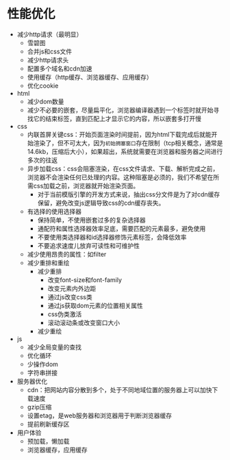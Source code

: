 # 性能优化

- 减少http请求（最明显）
  - 雪碧图
  - 合并js和css文件
  - 减少http请求头
  - 配置多个域名和cdn加速
  - 使用缓存（http缓存、浏览器缓存、应用缓存）
  - 优化cookie
- html
  - 减少dom数量
  - 减少不必要的嵌套，尽量扁平化，浏览器编译器遇到一个标签时就开始寻找它的结束标签，直到匹配上才显示它的内容，所以嵌套多打开慢
- css
  - 内联首屏关键css：开始页面渲染时间提前，因为html下载完成后就能开始渲染了，但不可太大，因为`初始拥塞窗口`存在限制（tcp相关概念，通常是14.6kb，压缩后大小），如果超出，系统就需要在浏览器和服务器之间进行多次的往返
  - 异步加载css：css会阻塞渲染，在css文件请求、下载、解析完成之前，浏览器不会渲染任何已处理的内容。这种阻塞是必须的，我们不希望在所需css加载之前，浏览器就开始渲染页面。
    - 对于当前模版引擎的开发方式来说，抽出css分文件是为了对cdn缓存保留，避免改变js逻辑导致css的cdn缓存丧失。
  - 有选择的使用选择器
    - 保持简单，不使用嵌套过多的复杂选择器
    - 通配符和属性选择器效率足底，需要匹配的元素最多，避免使用
    - 不要使用类选择器和id选择器修饰元素标签，会降低效率
    - 不要追求速度儿放弃可读性和可维护性
  - 减少使用昂贵的属性：如filter
  - 减少重排和重绘
    - 减少重排
      - 改变font-size和font-family
      - 改变元素内外边距
      - 通过js改变css类
      - 通过js获取dom元素的位置相关属性
      - css伪类激活
      - 滚动滚动条或改变窗口大小
    - 减少重绘
- js
  - 减少全局变量的查找
  - 优化循环
  - 少操作dom
  - 字符串拼接 
- 服务器优化
  - cdn：把网站内容分散到多个，处于不同地域位置的服务器上可以加快下载速度
  - gzip压缩
  - 设置etag，是web服务器和浏览器用于判断浏览器缓存
  - 提前刷新缓存区
- 用户体验
  - 预加载，懒加载
  - 浏览器缓存，应用缓存